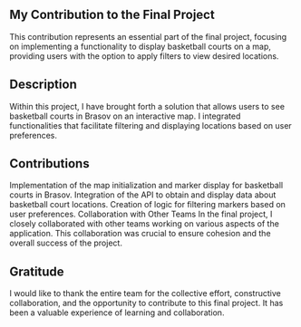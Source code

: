 ## My Contribution to the Final Project

This contribution represents an essential part of the final project, focusing on implementing a functionality to display basketball courts on a map, providing users with the option to apply filters to view desired locations.

## Description

Within this project, I have brought forth a solution that allows users to see basketball courts in Brasov on an interactive map. I integrated functionalities that facilitate filtering and displaying locations based on user preferences.

## Contributions

Implementation of the map initialization and marker display for basketball courts in Brasov.
Integration of the API to obtain and display data about basketball court locations.
Creation of logic for filtering markers based on user preferences.
Collaboration with Other Teams
In the final project, I closely collaborated with other teams working on various aspects of the application. This collaboration was crucial to ensure cohesion and the overall success of the project.

## Gratitude

I would like to thank the entire team for the collective effort, constructive collaboration, and the opportunity to contribute to this final project. It has been a valuable experience of learning and collaboration.